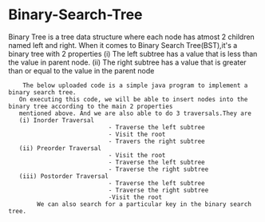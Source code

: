 # Binary-Search-Tree

Binary Tree is a tree data structure where each node has atmost 2 children named left and right.
When it comes to Binary Search Tree(BST),it's a binary tree with 2 properties
  (i) The left subtree has a value that is less than the value in parent node.
  (ii) The right subtree has a value that is greater than or equal to the value in the parent node
  
        The below uploaded code is a simple java program to implement a binary search tree.
       On executing this code, we will be able to insert nodes into the binary tree according to the main 2 properties 
       mentioned above. And we are also able to do 3 traversals.They are
       (i) Inorder Traversal
								- Traverse the left subtree
								- Visit the root
								- Travers the right subtree
       (ii) Preorder Traversal
			 					- Visit the root
								- Traverse the left subtree
								- Traverse the right subtree
       (iii) Postorder Traversal
			 					- Traverse the left subtree
								- Traverse the right subtree
								-Visit the root
			We can also search for a particular key in the binary search tree.
       
 
